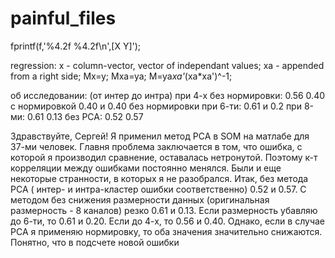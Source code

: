 # painful_files
fprintf(f,'%4.2f   %4.2f\n',[X Y]'); 

regression:
x - column-vector, vector of independant values;
xa - appended from a right side;
Mx=y;
Mxa=ya;
M=ya*xa'*(xa*xa')^-1;

об исследовании: 
(от интер до интра)
при 4-х без нормировки: 0.56 0.40 
с нормировкой 0.40 и 0.40
без нормировки при 6-ти: 0.61 и 0.2
при 8-ми: 0.61 0.13
без PCA: 0.52 0.57

Здравствуйте, Сергей! Я применил метод PCA в SOM на матлабе для 37-ми человек. Главня проблема заключается в том, что ошибка, с которой я производил сравнение, оставалась нетронутой. Поэтому к-т корреляции между ошибками постоянно менялся. Были и еще некоторые странности, в которых я не разобрался. Итак, без метода PCA ( интер- и интра-кластер ошибки соответственно) 0.52 и 0.57. С методом без снижения размерности данных  (оригинальная размерность - 8 каналов) резко  0.61 и 0.13. Если размерность убавляю до 6-ти, то 0.61 и 0.20. Если до 4-х, то  0.56 и 0.40. Однако, если в случае PCA я применяю нормировку, то оба значения значительно снижаются. Понятно, что в подсчете новой ошибки

